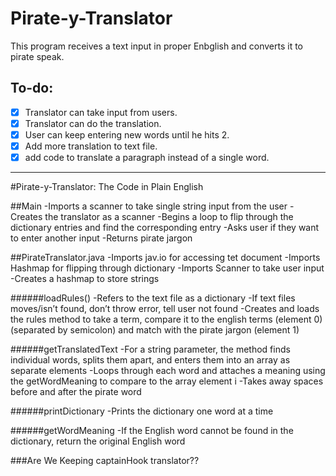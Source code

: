 # Pirate-y-Translator
This program receives a text input in proper Enbglish and converts it to pirate speak.

## To-do:
* [x] Translator can take input from users.
* [x] Translator can do the translation.
* [x] User can keep entering new words until he hits 2.
* [x] Add more translation to text file.
* [x] add code to translate a paragraph instead of a single word.

_______________________________________________________________________________________________
#Pirate-y-Translator: The Code in Plain English

##Main
-Imports a scanner to take single string input from the user
-Creates the translator as a scanner
-Begins a loop to flip through the dictionary entries and find the corresponding entry
-Asks user if they want to enter another input
-Returns pirate jargon

##PirateTranslator.java
-Imports jav.io for accessing tet document
-Imports Hashmap for flipping through dictionary
-Imports Scanner to take user input
-Creates a hashmap to store strings

######loadRules()
-Refers to the text file as a dictionary
-If text files moves/isn’t found, don’t throw error, tell user not found
-Creates and loads the rules method to take a term, compare it to the english terms (element 0) (separated by semicolon) and match with the pirate jargon (element 1)

######getTranslatedText
-For a string parameter, the method finds individual words, splits them apart, and enters them into an array as separate elements
-Loops through each word and attaches a meaning using the getWordMeaning to compare to the array element i
-Takes away spaces before and after the pirate word

######printDictionary
-Prints the dictionary one word at a time

######getWordMeaning
-If the English word cannot be found in the dictionary, return the original English word

###Are We Keeping captainHook translator??
